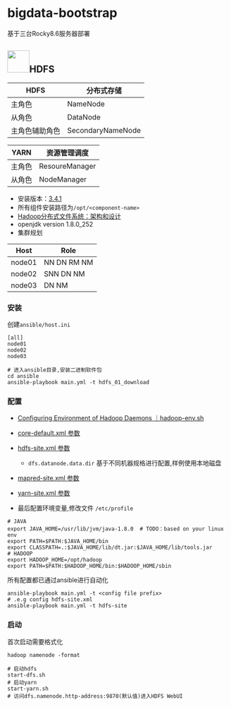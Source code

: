 # bigdata-bootstrap
基于三台Rocky8.6服务器部署
## <img src="https://icon.icepanel.io/Technology/svg/Apache-Hadoop.svg" width = "50" height = "50">HDFS
| **HDFS** | **分布式存储** |
| --- | --- |
| 主角色 | NameNode |
| 从角色 | DataNode |
| 主角色辅助角色 | SecondaryNameNode |


| **YARN** | **资源管理调度** |
| --- | --- |
| 主角色 | ResoureManager |
| 从角色 | NodeManager |

- 安装版本：[3.4.1](https://hadoop.apache.org/releases.html) 
- 所有组件安装路径为`/opt/<component-name>`
- [Hadoop分布式文件系统：架构和设计](https://hadoop.apache.org/docs/r1.0.4/cn/hdfs_design.html)
- openjdk version 1.8.0_252
- 集群规划

| **Host** | **Role** |
| --- | --- |
| node01 | NN DN RM NM |
| node02 | SNN DN NM |
| node03 | DN NM |

### 安装
创建`ansible/host.ini`
```
[all]
node01
node02
node03
```
```
# 进入ansible目录,安装二进制软件包
cd ansible
ansible-playbook main.yml -t hdfs_01_download
```

### 配置
 - [Configuring Environment of Hadoop Daemons ｜hadoop-env.sh](https://hadoop.apache.org/docs/r3.4.1/hadoop-project-dist/hadoop-common/ClusterSetup.html#Configuring_Environment_of_Hadoop_Daemons)

- [core-default.xml 参数](https://hadoop.apache.org/docs/stable/hadoop-project-dist/hadoop-common/core-default.xml)

- [hdfs-site.xml 参数](https://hadoop.apache.org/docs/stable/hadoop-project-dist/hadoop-hdfs/hdfs-default.xml)
  - `dfs.datanode.data.dir` 基于不同机器规格进行配置,样例使用本地磁盘
- [mapred-site.xml 参数](https://hadoop.apache.org/docs/stable/hadoop-mapreduce-client/hadoop-mapreduce-client-core/mapred-default.xml)  
- [yarn-site.xml 参数](https://hadoop.apache.org/docs/r2.7.3/hadoop-yarn/hadoop-yarn-common/yarn-default.xml)
- 最后配置环境变量,修改文件 `/etc/profile`

```
# JAVA
export JAVA_HOME=/usr/lib/jvm/java-1.8.0  # TODO：based on your linux env
export PATH=$PATH:$JAVA_HOME/bin
export CLASSPATH=.:$JAVA_HOME/lib/dt.jar:$JAVA_HOME/lib/tools.jar
# HADOOP
export HADOOP_HOME=/opt/hadoop
export PATH=$PATH:$HADOOP_HOME/bin:$HADOOP_HOME/sbin
```
所有配置都已通过ansible进行自动化
```
ansible-playbook main.yml -t <config file prefix>
# .e.g config hdfs-site.xml
ansible-playbook main.yml -t hdfs-site
```
### 启动
首次启动需要格式化
```
hadoop namenode -format

# 启动hdfs
start-dfs.sh
# 启动yarn
start-yarn.sh
# 访问dfs.namenode.http-address:9870(默认值)进入HDFS WebUI
```
